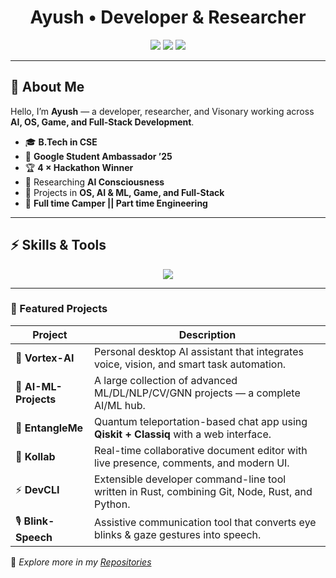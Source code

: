 <h1 align="center">Ayush • Developer & Researcher</h1>

<p align="center">
  <img src="https://img.shields.io/badge/Rust-Systems%20%26%20OS-%23f74c00?style=flat&logo=rust&logoColor=white" />
  <img src="https://img.shields.io/badge/AI-Research%20%26%20ML-%2300d8d6?style=flat&logo=openai&logoColor=white" />
  <img src="https://img.shields.io/badge/GameDev-UE5%20%7C%20RPGs-%238247E3?style=flat&logo=unrealengine&logoColor=white" />
</p>

---

## 🧭 About Me  

Hello, I’m **Ayush** — a developer, researcher, and Visonary working across **AI, OS, Game, and Full-Stack Development**.    

- 🎓 **B.Tech in CSE**  
- 🤝 **Google Student Ambassador ’25**  
- 🏆 **4 × Hackathon Winner**  
- 🧠 Researching **AI Consciousness**  
- 🔬 Projects in **OS, AI & ML, Game, and Full-Stack**  
- 🌱 **Full time Camper || Part time Engineering**  

---

## ⚡ Skills & Tools  

<p align="center">
  <img src="https://skillicons.dev/icons?i=rust,python,c,cpp,js,ts,react,nextjs,nodejs,mongodb,tailwind,docker,linux,git,unreal,postgres,tensorflow,pytorch,html,css,kotlin,vscode,npm,vite,photoshop,github,swift,go,arch,ubuntu" />
</p>

---

### 🚀 Featured Projects

| Project | Description |
|---------|-------------|
| 🤖 **Vortex-AI** | Personal desktop AI assistant that integrates voice, vision, and smart task automation. |
| 🧠 **AI-ML-Projects** | A large collection of advanced ML/DL/NLP/CV/GNN projects — a complete AI/ML hub. |
| 🔬 **EntangleMe** | Quantum teleportation-based chat app using **Qiskit + Classiq** with a web interface. |
| 📝 **Kollab** | Real-time collaborative document editor with live presence, comments, and modern UI. |
| ⚡ **DevCLI** | Extensible developer command-line tool written in Rust, combining Git, Node, Rust, and Python. |
| 🎙️ **Blink-Speech** | Assistive communication tool that converts eye blinks & gaze gestures into speech. |

🔗 *Explore more in my [Repositories](https://github.com/dev-Ninjaa?tab=repositories)*  

